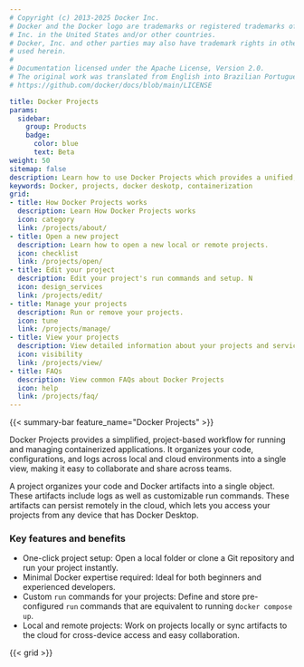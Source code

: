 ```yaml
---
# Copyright (c) 2013-2025 Docker Inc.
# Docker and the Docker logo are trademarks or registered trademarks of Docker,
# Inc. in the United States and/or other countries.
# Docker, Inc. and other parties may also have trademark rights in other terms
# used herein.
#
# Documentation licensed under the Apache License, Version 2.0.
# The original work was translated from English into Brazilian Portuguese.
# https://github.com/docker/docs/blob/main/LICENSE

title: Docker Projects
params:
  sidebar:
    group: Products
    badge:
      color: blue
      text: Beta
weight: 50
sitemap: false
description: Learn how to use Docker Projects which provides a unified, project-based workflow to run your containerized projects.
keywords: Docker, projects, docker deskotp, containerization
grid:
- title: How Docker Projects works
  description: Learn How Docker Projects works
  icon: category
  link: /projects/about/
- title: Open a new project
  description: Learn how to open a new local or remote projects.
  icon: checklist
  link: /projects/open/
- title: Edit your project
  description: Edit your project's run commands and setup. N
  icon: design_services
  link: /projects/edit/
- title: Manage your projects
  description: Run or remove your projects.
  icon: tune
  link: /projects/manage/
- title: View your projects
  description: View detailed information about your projects and services within your projects
  icon: visibility
  link: /projects/view/
- title: FAQs
  description: View common FAQs about Docker Projects
  icon: help
  link: /projects/faq/
---
```

{{< summary-bar feature_name="Docker Projects" >}}

Docker Projects provides a simplified, project-based workflow for running and managing containerized applications. It organizes your code, configurations, and logs across local and cloud environments into a single view, making it easy to collaborate and share across teams.

A project organizes your code and Docker artifacts into a single object. These artifacts include logs as well as customizable run commands. These artifacts can persist remotely in the cloud, which lets you access your projects from any device that has Docker Desktop.

### Key features and benefits

 - One-click project setup: Open a local folder or clone a Git repository and run your project instantly.
 - Minimal Docker expertise required: Ideal for both beginners and experienced developers.
 - Custom `run` commands for your projects: Define and store pre-configured `run` commands that are equivalent to running `docker compose up`.
 - Local and remote projects: Work on projects locally or sync artifacts to the cloud for cross-device access and easy collaboration.

{{< grid >}}
